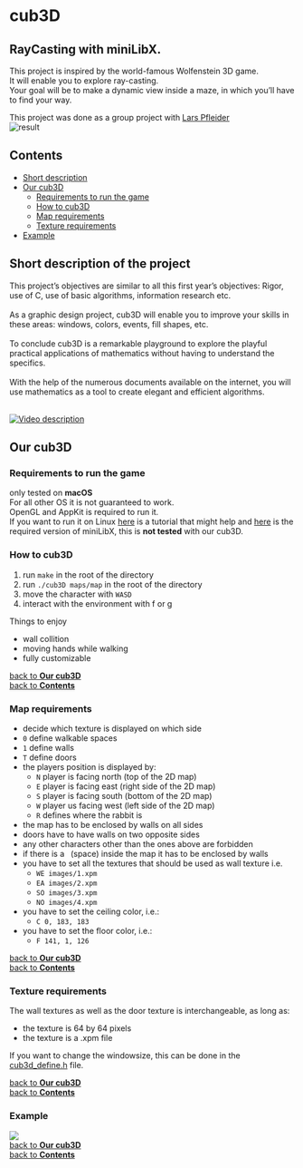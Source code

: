 # cub3D
## RayCasting with miniLibX.
This project is inspired by the world-famous Wolfenstein 3D game.<br>
It will enable you to explore ray-casting.<br>
Your goal will be to make a dynamic view inside a maze, in which you’ll have to find your way.<br>

This project was done as a group project with [Lars Pfleider](https://github.com/xhazm) <br>
![result](kjlkjlkjlk)
## Contents
- [Short description](https://github.com/42elenz/cub3d#short-description-of-the-project)
- [Our cub3D](https://github.com/42elenz/cub3d#our-cub3d)
  - [Requirements to run the game](https://github.com/42elenz/cub3d#requirements-to-run-the-game)
  - [How to cub3D](https://github.com/42elenz/cub3d#how-to-cub3d)
  - [Map requirements](https://github.com/42elenz/cub3d#map-requirements)
  - [Texture requirements](https://github.com/42elenz/cub3d#texture-requirements)
- [Example](https://github.com/42elenz/cub3d#example)

## Short description of the project

This project’s objectives are similar to all this first year’s objectives: Rigor, use of C, use of basic algorithms, information research etc.<br><br>
As a graphic design project, cub3D will enable you to improve your skills in these areas: windows, colors, events, fill shapes, etc.<br><br>
To conclude cub3D is a remarkable playground to explore the playful practical applications of mathematics without having to understand the specifics.<br><br>
With the help of the numerous documents available on the internet, you will use mathematics as a tool to create elegant and efficient algorithms.<br><br>

[![Video description](Video)](video_url)

## Our cub3D
### Requirements to run the game
only tested on **macOS**<br>
For all other OS it is not guaranteed to work.<br>
OpenGL and AppKit is required to run it.<br>
If you want to run it on Linux [here](https://harm-smits.github.io/42docs/libs/minilibx/getting_started.html#compilation-on-linux) is a tutorial that might help and [here](https://github.com/42Paris/minilibx-linux) is the required version of miniLibX, this is **not tested** with our cub3D.<br>
### How to cub3D
1. run `make` in the root of the directory
2. run `./cub3D maps/map` in the root of the directory
3. move the character with `WASD`
4. interact with the environment with f or g

Things to enjoy
- wall collition
- moving hands while walking
- fully customizable

[back to **Our cub3D**](https://github.com/42elenz/cub3d#our-cub3d)<br>
[back to **Contents**](https://github.com/42elenz/cub3d#contents)<br>

### Map requirements
- decide which texture is displayed on which side
- `0` define walkable spaces
- `1` define walls
- `T` define doors
- the players position is displayed by:
  - `N` player is facing north (top of the 2D map)
  - `E` player is facing east (right side of the 2D map)
  - `S` player is facing south (bottom of the 2D map)
  - `W` player us facing west (left side of the 2D map)
  - `R` defines where the rabbit is
- the map has to be enclosed by walls on all sides
- doors have to have walls on two opposite sides
- any other characters other than the ones above are forbidden
- if there is a ` `(space)&nbsp;inside the map it has to be enclosed by walls
- you have to set all the textures that should be used as wall texture i.e.
  - `WE images/1.xpm`
  - `EA images/2.xpm`
  - `SO images/3.xpm`
  - `NO images/4.xpm`
- you have to set the ceiling color, i.e.:
  - `C 0, 183, 183`
- you have to set the floor color, i.e.:
  - `F 141, 1, 126`

[back to **Our cub3D**](https://github.com/42elenz/cub3d#our-cub3d)<br>
[back to **Contents**](https://github.com/42elenz/cub3d#contents)<br>

### Texture requirements
The wall textures as well as the door texture is interchangeable, as long as:<br>
- the texture is 64 by 64 pixels
- the texture is a .xpm file

If you want to change the windowsize, this can be done in the [cub3d_define.h](https://github.com/42elenz/cub3d/blob/master/include/cub3d.h) file.<br>


[back to **Our cub3D**](https://github.com/42elenz/cub3d#our-cub3d)<br>
[back to **Contents**](https://github.com/42elenz/cub3d#contents)<br>

### Example
<img src="readme_additions/example.gif"/><br>
[back to **Our cub3D**](https://github.com/42elenz/cub3d#our-cub3d)<br>
[back to **Contents**](https://github.com/42elenz/cub3d#contents)<br>

